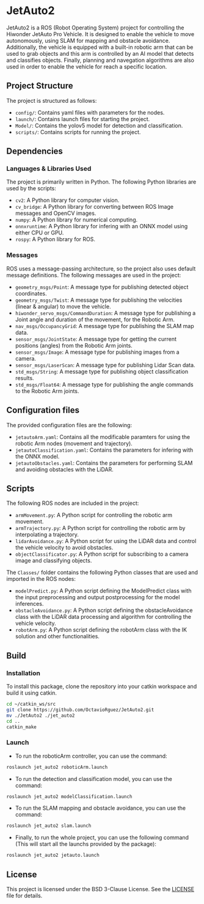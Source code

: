 # JetAuto2

JetAuto2 is a ROS (Robot Operating System) project for controlling the Hiwonder JetAuto Pro Vehicle. It is designed to enable the vehicle to move autonomously, using SLAM for mapping and obstacle avoidance. Additionally, the vehicle is equipped with a built-in robotic arm that can be used to grab objects and this arm is controlled by an AI model that detects and classifies objects. Finally, planning and navegation algorithms are also used in order to enable the vehicle for reach a specific location.

## Project Structure

The project is structured as follows:

- `config/`: Contains yaml files with parameters for the nodes.
- `launch/`: Contains launch files for starting the project.
- `Model/`: Contains the yolov5 model for detection and classification.
- `scripts/`: Contains scripts for running the project.

## Dependencies

### Languages & Libraries Used

The project is primarily written in Python. The following Python libraries are used by the scripts:

- `cv2`: A Python library for computer vision.
- `cv_bridge`: A Python library for converting between ROS Image messages and OpenCV images.
- `numpy`: A Python library for numerical computing.
- `onnxruntime`: A Python library for infering with an ONNX model using either CPU or GPU.
- `rospy`: A Python library for ROS.

### Messages
ROS uses a message-passing architecture, so the project also uses default message definitions.
The following messages are used in the project:

- `geometry_msgs/Point`: A message type for publishing detected object coordinates.
- `geometry_msgs/Twist`: A message type for publishing the velocities (linear & angular) to move the vehicle.
- `hiwonder_servo_msgs/CommandDuration`: A message type for publishing a Joint angle and duration of the movement, for the Robotic Arm.
- `nav_msgs/OccupancyGrid`: A message type for publishing the SLAM map data.
- `sensor_msgs/JointState`: A message type for getting the current positions (angles) from the Robotic Arm joints.
- `sensor_msgs/Image`: A message type for publishing images from a camera.
- `sensor_msgs/LaserScan`: A message type for publishing Lidar Scan data.
- `std_msgs/String`: A message type for publishing object classification results.
- `std_msgs/Float64`: A message type for publishing the angle commands to the Robotic Arm joints.

## Configuration files

The provided configuration files are the following:

- `jetautoArm.yaml`: Contains all the modificable paramters for using the robotic Arm nodes (movement and trajectory).
- `jetautoClassification.yaml`: Contains the parameters for infering with the ONNX model.
- `jetautoObstacles.yaml`: Contains the parameters for performing SLAM and avoiding obstacles with the LiDAR.

## Scripts

The following ROS nodes are included in the project:

- `armMovement.py`: A Python script for controlling the robotic arm movement.
- `armTrajectory.py`: A Python script for controlling the robotic arm by interpolating a trajectory.
- `lidarAvoidance.py`: A Python script for using the LiDAR data and control the vehicle velocity to avoid obstacles.
- `objectClassificator.py`: A Python script for subscribing to a camera image and classifying objects.

The `Classes/` folder contains the following Python classes that are used and imported in the ROS nodes:
- `modelPredict.py`: A Python script defining the ModelPredict class with the input preprocessing and output postprocessing for the model inferences.
- `obstacleAvoidance.py`: A Python script defining the obstacleAvoidance class with the LiDAR data processing and algorithm for controlling the vehicle velocity.
- `robotArm.py`: A Python script defining the robotArm class with the IK solution and other functionalities.

## Build

### Installation

To install this package, clone the repository into your catkin workspace and build it using catkin.
```bash
cd ~/catkin_ws/src
git clone https://github.com/OctavioRguez/JetAuto2.git
mv ./JetAuto2 ./jet_auto2
cd ..
catkin_make
```

### Launch

- To run the roboticArm controller, you can use the command:  
```bash
roslaunch jet_auto2 roboticArm.launch
```

- To run the detection and classification model, you can use the command:     
```bash
roslaunch jet_auto2 modelClassification.launch
```

- To run the SLAM mapping and obstacle avoidance, you can use the command:     
```bash
roslaunch jet_auto2 slam.launch
```

- Finally, to run the whole project, you can use the following command (This will start all the launchs provided by the package):     
```bash
roslaunch jet_auto2 jetauto.launch
```   

## License

This project is licensed under the BSD 3-Clause License. See the [LICENSE](LICENSE) file for details.